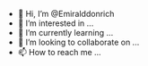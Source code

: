 - 👋 Hi, I’m @Emiralddonrich
- 👀 I’m interested in ...
- 🌱 I’m currently learning ...
- 💞️ I’m looking to collaborate on ...
- 📫 How to reach me ...

<!---
Emiralddonrich/Emiralddonrich is a ✨ special ✨ repository because its `README.md` (this file) appears on your GitHub profile.
You can click the Preview link to take a look at your changes.
--->
